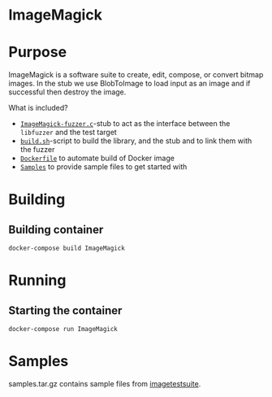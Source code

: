 # ImageMagick

# Purpose

ImageMagick is a software suite to create, edit, compose, or convert bitmap images. In the stub we use BlobToImage to load input as an image and if successful then destroy the image.

What is included?

 * [`ImageMagick-fuzzer.c`](ImageMagick-fuzzer.c)-stub to act as the interface between the `libfuzzer` and the test target
 * [`build.sh`](build.sh)-script to build the library, and the stub and to link them with the fuzzer
 * [`Dockerfile`](Dockerfile) to automate build of Docker image
 * [`Samples`](samples.tar.gz) to provide sample files to get started with

# Building

## Building container

```console
docker-compose build ImageMagick
```

# Running

## Starting the container

```console
docker-compose run ImageMagick
```

# Samples

samples.tar.gz contains sample files from [imagetestsuite](https://code.google.com/archive/p/imagetestsuite/).
